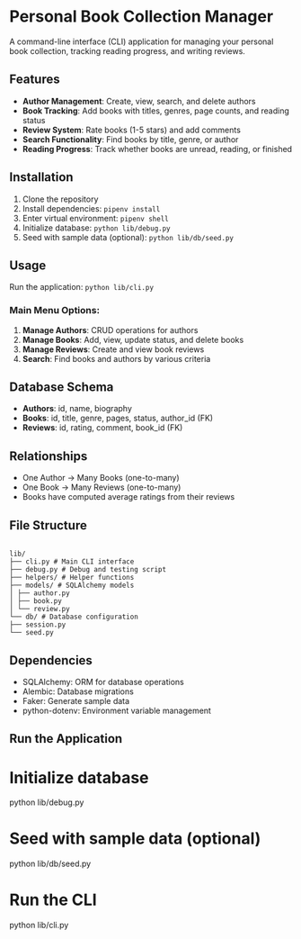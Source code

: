 # Personal Book Collection Manager

A command-line interface (CLI) application for managing your personal book collection, tracking reading progress, and writing reviews.

## Features

- **Author Management**: Create, view, search, and delete authors
- **Book Tracking**: Add books with titles, genres, page counts, and reading status
- **Review System**: Rate books (1-5 stars) and add comments
- **Search Functionality**: Find books by title, genre, or author
- **Reading Progress**: Track whether books are unread, reading, or finished

## Installation

1. Clone the repository
2. Install dependencies: `pipenv install`
3. Enter virtual environment: `pipenv shell`
4. Initialize database: `python lib/debug.py`
5. Seed with sample data (optional): `python lib/db/seed.py`

## Usage

Run the application: `python lib/cli.py`

### Main Menu Options:
1. **Manage Authors**: CRUD operations for authors
2. **Manage Books**: Add, view, update status, and delete books
3. **Manage Reviews**: Create and view book reviews
4. **Search**: Find books and authors by various criteria

## Database Schema

- **Authors**: id, name, biography
- **Books**: id, title, genre, pages, status, author_id (FK)
- **Reviews**: id, rating, comment, book_id (FK)

## Relationships

- One Author → Many Books (one-to-many)
- One Book → Many Reviews (one-to-many)
- Books have computed average ratings from their reviews

## File Structure
```

lib/
├── cli.py # Main CLI interface
├── debug.py # Debug and testing script
├── helpers/ # Helper functions
├── models/ # SQLAlchemy models
│ ├── author.py
│ ├── book.py
│ └── review.py
└── db/ # Database configuration
├── session.py
└── seed.py
```


## Dependencies

- SQLAlchemy: ORM for database operations
- Alembic: Database migrations
- Faker: Generate sample data
- python-dotenv: Environment variable management

## Run the Application

# Initialize database
python lib/debug.py

# Seed with sample data (optional)
python lib/db/seed.py

# Run the CLI
python lib/cli.py